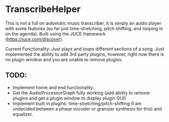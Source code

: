 # TranscribeHelper
This is not a full on automatic music transcriber, it is simply an audio player with some features (so far just time-stretching, pitch shifting, and looping is on the agenda). Built using the JUCE framework (https://juce.com/discover).

Current Functionality:
  Just plays and loops different sections of a song. Just implemented the ability to add 3rd party plugins, however, right now there is no plugin window and you are unable to remove plugins.

## TODO: 
* Implement home and end functionality.
* Get the AudioProcessorGraph fully working (add ability to remove plugins and get a plugin window to display plugin GUI)
* Implement built in plugins: time-stretching/pitch-shifting (I am undecided between a phase vocoder or granular synthesis for this) and equalizer.
